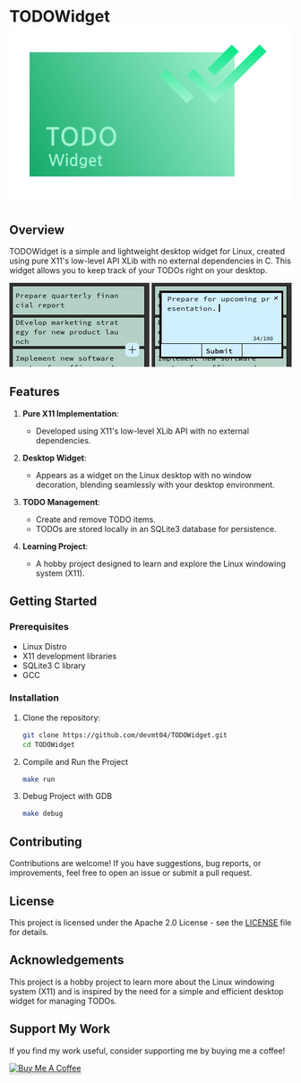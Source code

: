 # TODOWidget ![TODOWidget Logo](images/logo.svg)

## Overview

TODOWidget is a simple and lightweight desktop widget for Linux, created using pure X11's low-level API XLib with no external dependencies in C. This widget allows you to keep track of your TODOs right on your desktop.

![TODOWidget Screenshot](images/screenshot1.jpg)
![TODOWidget Screenshot](images/screenshot2.jpg)

## Features

1. **Pure X11 Implementation**: 
   - Developed using X11's low-level XLib API with no external dependencies.
   
2. **Desktop Widget**:
   - Appears as a widget on the Linux desktop with no window decoration, blending seamlessly with your desktop environment.
   
3. **TODO Management**:
   - Create and remove TODO items.
   - TODOs are stored locally in an SQLite3 database for persistence.
   
4. **Learning Project**:
   - A hobby project designed to learn and explore the Linux windowing system (X11).

## Getting Started

### Prerequisites

- Linux Distro
- X11 development libraries
- SQLite3 C library
- GCC

### Installation

1. Clone the repository:
   ```bash
   git clone https://github.com/devmt04/TODOWidget.git
   cd TODOWidget
   ```

2. Compile and Run the Project
	```bash
	make run
	```

3. Debug Project with GDB
	```bash
	make debug
	```

## Contributing

Contributions are welcome! If you have suggestions, bug reports, or improvements, feel free to open an issue or submit a pull request.

## License

This project is licensed under the Apache 2.0 License - see the [LICENSE](LICENSE) file for details.

## Acknowledgements

This project is a hobby project to learn more about the Linux windowing system (X11) and is inspired by the need for a simple and efficient desktop widget for managing TODOs.

## Support My Work

If you find my work useful, consider supporting me by buying me a coffee!

<a href="https://buymeacoffee.com/mohitdeoli" target="_blank"><img src="https://www.buymeacoffee.com/assets/img/custom_images/orange_img.png" alt="Buy Me A Coffee" style="height: 41px !important;width: 174px !important;box-shadow: 0px 3px 2px 0px rgba(190, 190, 190, 0.5) !important;-webkit-box-shadow: 0px 3px 2px 0px rgba(190, 190, 190, 0.5) !important;" ></a>